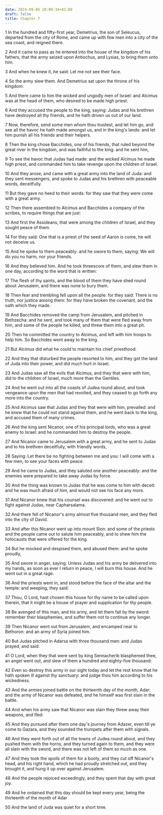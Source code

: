 ```yaml
---
date: 2024-09-06 20:00:34+02:00
draft: false
title: Chapter 7
---
```




1 In the hundred and fifty-first year, Demetrius, the son of Seleucus, departed from the city of Rome, and came up with few men into a city of the sea coast, and reigned there.

2 And it came to pass as he entered into the house of the kingdom of his fathers, that the army seized upon Antiochus, and Lysias, to bring them unto him.

3 And when he knew it, he said: Let me not see their face.

4 So the army slew them. And Demetrius sat upon the throne of his kingdom:

5 And there came to him the wicked and ungodly men of Israel: and Alcimus was at the head of them, who desired to be made high priest.

6 And they accused the people to the king, saying: Judas and his brethren have destroyed all thy friends, and he hath driven us out of our land.

7 Now, therefore, send some men whom thou trustest, and let him go, and see all the havoc he hath made amongst us, and in the king's lands: and let him punish all his friends and their helpers.

8 Then the king chose Bacchides, one of his friends, that ruled beyond the great river in the kingdom, and was faithful to the king: and he sent him,

9 To see the havoc that Judas had made: and the wicked Alcimus he made high priest, and commanded him to take revenge upon the children of Israel.

10 And they arose, and came with a great army into the land of Juda: and they sent messengers, and spoke to Judas and his brethren with peaceable words, deceitfully.

11 But they gave no heed to their words: for they saw that they were come with a great army.

12 Then there assembled to Alcimus and Bacchides a company of the scribes, to require things that are just:

13 And first the Assideans, that were among the children of Israel, and they sought peace of them.

14 For they said: One that is a priest of the seed of Aaron is come, he will not deceive us.

15 And he spoke to them peaceably: and he swore to them, saying: We will do you no harm, nor your friends.

16 And they believed him. And he took threescore of them, and slew them in one day, according to the word that is written:

17 The flesh of thy saints, and the blood of them they have shed round about Jerusalem, and there was none to bury them.

18 Then fear and trembling fell upon all the people: for they said: There is no truth, nor justice among them: for they have broken the covenant, and the oath which they made.

19 And Bacchides removed the camp from Jerusalem, and pitched in Bethzecha: and he sent, and took many of them that were fled away from him, and some of the people he killed, and threw them into a great pit.

20 Then he committed the country to Alcimus, and left with him troops to help him. So Bacchides went away to the king.

21 But Alcimus did what he could to maintain his chief priesthood.

22 And they that disturbed the people resorted to him, and they got the land of Juda into their power, and did much hurt in Israel.

23 And Judas saw all the evils that Alcimus, and they that were with him, did to the children of Israel, much more than the Gentiles.

24 And he went out into all the coasts of Judea round about, and took vengeance upon the men that had revolted, and they ceased to go forth any more into the country.

25 And Alcimus saw that Judas and they that were with him, prevailed: and he knew that he could not stand against them, and he went back to the king, and accused them of many crimes.

26 And the king sent Nicanor, one of his principal lords, who was a great enemy to Israel: and he commanded him to destroy the people.

27 And Nicanor came to Jerusalem with a great army, and he sent to Judas and to his brethren deceitfully, with friendly words,

28 Saying: Let there be no fighting between me and you: I will come with a few men, to see your faces with peace.

29 And he came to Judas, and they saluted one another peaceably: and the enemies were prepared to take away Judas by force.

30 And the thing was known to Judas that he was come to him with deceit: and he was much afraid of him, and would not see his face any more.

31 And Nicanor knew that his counsel was discovered: and he went out to fight against Judas, near Capharsalama.

32 And there fell of Nicanor's army almost five thousand men, and they fled into the city of David.

33 And after this Nicanor went up into mount Sion: and some of the priests and the people came out to salute him peaceably, and to shew him the holocausts that were offered for the king.

34 But he mocked and despised them, and abused them: and he spoke proudly,

35 And swore in anger, saying: Unless Judas and his army be delivered into my hands, as soon as ever I return in peace, I will burn this house. And he went out in a great rage.

36 And the priests went in, and stood before the face of the altar and the temple: and weeping, they said:

37 Thou, O Lord, hast chosen this house for thy name to be called upon therein, that it might be a house of prayer and supplication for thy people.

38 Be avenged of this man, and his army, and let them fall by the sword: remember their blasphemies, and suffer them not to continue any longer.

39 Then Nicanor went out from Jerusalem, and encamped near to Bethoron: and an army of Syria joined him.

40 But Judas pitched in Adarsa with three thousand men: and Judas prayed, and said:

41 O Lord, when they that were sent by king Sennacherib blasphemed thee, an angel went out, and slew of them a hundred and eighty-five thousand:

42 Even so destroy this army in our sight today and let the rest know that he hath spoken ill against thy sanctuary: and judge thou him according to his wickedness.

43 And the armies joined battle on the thirteenth day of the month, Adar: and the army of Nicanor was defeated, and he himself was first slain in the battle.

44 And when his army saw that Nicanor was slain they threw away their weapons, and fled:

45 And they pursued after them one day's journey from Adazer, even till ye come to Gazara, and they sounded the trumpets after them with signals.

46 And they went forth out of all the towns of Judea round about, and they pushed them with the horns, and they turned again to them, and they were all slain with the sword, and there was not left of them so much as one.

47 And they took the spoils of them for a booty, and they cut off Nicanor's head, and his right hand, which he had proudly stretched out, and they brought it, and hung it up over against Jerusalem.

48 And the people rejoiced exceedingly, and they spent that day with great joy.

49 And he ordained that this day should be kept every year, being the thirteenth of the month of Adar

50 And the land of Juda was quiet for a short time.

